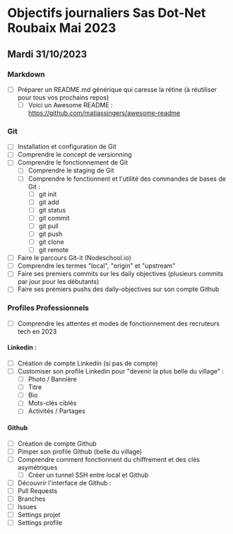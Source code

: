 # Objectifs journaliers Sas Dot-Net Roubaix Mai 2023

## Mardi 31/10/2023

### Markdown

- [ ] Préparer un README.md générique qui caresse la rétine (à réutiliser pour tous vos prochains repos)
    - [ ] Voici un Awesome README : https://github.com/matiassingers/awesome-readme

### Git

- [ ] Installation et configuration de Git
- [ ] Comprendre le concept de versionning
- [ ] Comprendre le fonctionnement de Git
    - [ ] Comprendre le staging de Git
    - [ ] Comprendre le fonctionnent et l'utilité des commandes de bases de Git :
        - [ ] git init
        - [ ] git add
        - [ ] git status
        - [ ] git commit
        - [ ] git pull
        - [ ] git push
        - [ ] git clone
        - [ ] git remote
- [ ] Faire le parcours Git-it (Nodeschool.io)
- [ ] Comprendre les termes "local", "origin" et "upstream"
- [ ] Faire ses premiers commits sur les daily objectives (plusieurs commits par jour pour les débutants)
- [ ] Faire ses premiers pushs des daily-objectives sur son compte Github

### Profiles Professionnels

- [ ] Comprendre les attentes et modes de fonctionnement des recruteurs tech en 2023

#### Linkedin :

- [ ] Création de compte Linkedin (si pas de compte)
- [ ] Customiser son profile Linkedin pour "devenir la plus belle du village" :
    - [ ] Photo / Bannière
    - [ ] Titre
    - [ ] Bio
    - [ ] Mots-clés ciblés
    - [ ] Activités / Partages

#### Github

- [ ] Création de compte Github
- [ ] Pimper son profile Github (belle du village)
- [ ] Comprendre comment fonctionnent du chiffrement et des clés asymétriques
  - [ ] Créer un tunnel SSH entre local et Github
- [ ] Découvrir l'interface de Github :
- [ ] Pull Requests
- [ ] Branches
- [ ] Issues
- [ ] Settings projet
- [ ] Settings profile
